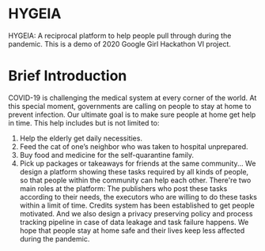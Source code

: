 # HYGEIA
  HYGEIA: A reciprocal platform to help people pull through during the pandemic. This is a demo of 2020 Google Girl Hackathon VI project.
# Brief Introduction
  COVID-19 is challenging the medical system at every corner of the world. At this special moment, governments are calling on people to stay at home to prevent infection.
  Our ultimate goal is to make sure people at home get help in time. This help includes but is not limited to:
  1. Help the elderly get daily necessities.
  2. Feed the cat of one’s neighbor who was taken to hospital unprepared.
  3. Buy food and medicine for the self-quarantine family.
  4. Pick up packages or takeaways for friends at the same community...
  We design a platform showing these tasks required by all kinds of people, so
that people within the community can help each other. There're two main roles at the platform: The publishers who post these tasks according to their needs, the executors who are willing to do these tasks within a limit of time.
Credits system has been established to get people motivated. And we also design a privacy preserving policy and process tracking pipeline in case of data leakage and task failure happens.
  We hope that people stay at home safe and their lives keep less affected during the pandemic.
